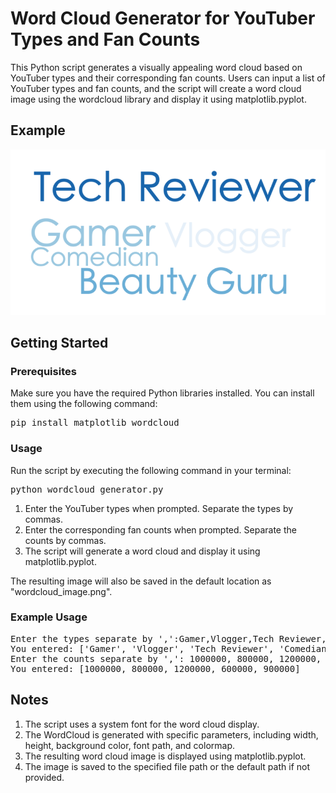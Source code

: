 # Word Cloud Generator for YouTuber Types and Fan Counts

This Python script generates a visually appealing word cloud based on YouTuber types and their corresponding fan counts. Users can input a list of YouTuber types and fan counts, and the script will create a word cloud image using the wordcloud library and display it using matplotlib.pyplot.

## Example
![wordcloud_image.png](wordcloud_image.png)

## Getting Started

### Prerequisites
Make sure you have the required Python libraries installed. You can install them using the following command:

<pre>
pip install matplotlib wordcloud
</pre>

### Usage
Run the script by executing the following command in your terminal:

<pre>
python wordcloud_generator.py
</pre>

1. Enter the YouTuber types when prompted. Separate the types by commas.
2. Enter the corresponding fan counts when prompted. Separate the counts by commas.
3. The script will generate a word cloud and display it using matplotlib.pyplot. 

The resulting image will also be saved in the default location as "wordcloud_image.png".

### Example Usage
<pre>
Enter the types separate by ',':Gamer,Vlogger,Tech Reviewer,Comedian,Beauty Guru
You entered: ['Gamer', 'Vlogger', 'Tech Reviewer', 'Comedian', 'Beauty Guru']
Enter the counts separate by ',': 1000000, 800000, 1200000, 600000, 900000
You entered: [1000000, 800000, 1200000, 600000, 900000]
</pre>

## Notes
1. The script uses a system font for the word cloud display.
2. The WordCloud is generated with specific parameters, including width, height, background color, font path, and colormap.
3. The resulting word cloud image is displayed using matplotlib.pyplot.
4. The image is saved to the specified file path or the default path if not provided.